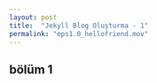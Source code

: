 ```yaml
---
layout: post
title:  "Jekyll Blog Oluşturma - 1"
permalink: "eps1.0_hellofriend.mov"
---
```


## bölüm 1 
